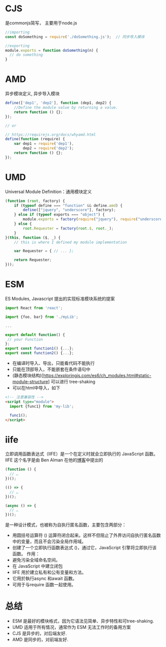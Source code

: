 
# CJS

是commonjs简写， 主要用于node.js

```js
//importing 
const doSomething = require('./doSomething.js');  // 同步导入模块

//exporting
module.exports = function doSomething(n) {
  // do something
}
```
# AMD

异步模块定义, 异步导入模块

```js
define(['dep1', 'dep2'], function (dep1, dep2) {
    //Define the module value by returning a value.
    return function () {};
});

// or

// https://requirejs.org/docs/whyamd.html
define(function (require) {
    var dep1 = require('dep1'),
        dep2 = require('dep2');
    return function () {};
});
```
# UMD
Universal Module Definition：通用模块定义

```js
(function (root, factory) {
    if (typeof define === "function" && define.amd) {
        define(["jquery", "underscore"], factory);
    } else if (typeof exports === "object") {
        module.exports = factory(require("jquery"), require("underscore"));
    } else {
        root.Requester = factory(root.$, root._);
    }
}(this, function ($, _) {
    // this is where I defined my module implementation

    var Requester = { // ... };

    return Requester;
}));
```
# ESM
ES Modules, Javascript 提出的实现标准模块系统的提案
 ```js
 import React from 'react';

 import {foo, bar} from './myLib';

...

export default function() {
  // your Function
};
export const function1() {...};
export const function2() {...};
```
- 在编译时导入、导出，只能看代码不能执行
- 只能在顶部导入，不能嵌套在条件语句中
- (静态模块结构)[https://exploringjs.com/es6/ch_modules.html#static-module-structure] 可以进行 tree-shaking
- 可以在html中导入，如下
```html
<!-- 注意兼容性 -->
<script type="module">
  import {func1} from 'my-lib';

  func1();
</script>
```
# iife
立即调用函数表达式（IIFE）是一个在定义时就会立即执行的 JavaScript 函数。IIFE 这个名字是由 Ben Alman 在他的[博客](https://web.archive.org/web/20171201033208/http://benalman.com/news/2010/11/immediately-invoked-function-expression/#iife)中提出的

```js
(function () {
  // …
})();

(() => {
  // …
})();

(async () => {
  // …
})();

```
是一种设计模式，也被称为自执行匿名函数，主要包含两部分：
- 用圆括号运算符 () 运算符闭合起来。这样不但阻止了外界访问自执行匿名函数中的变量，而且不会污染全局作用域。
- 创建了一个立即执行函数表达式 ()，通过它，JavaScript 引擎将立即执行该函数。
作用：
- 避免污染全域命名空间。
- 在 JavaScript 中建立闭包
- IIFE 用於建立私有和公有变量和方法。
- 它用於執行async 和await 函數。
- 可用于与require 函数一起使用。

# 总结
- ESM 是最好的模块格式，因为它语法见简单、异步特性和可tree-shaking.
- UMD  适用于所有情况，通常作为 ESM 无法工作时的备用方案
- CJS 是异步的，对后端友好.
- AMD 是同步的，对前端友好.
